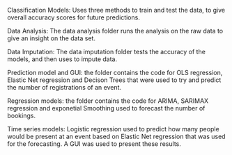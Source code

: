 Classification Models:
Uses three methods to train and test the data, to give overall accuracy scores for future predictions.

Data Analysis:
The data analysis folder runs the analysis on the raw data to give an insight on the data set.

Data Imputation:
The data imputation folder tests the accuracy of the models, and then uses to impute data.

Prediction model and GUI:
the folder contains the code for  OLS regression, Elastic Net regression and Decison Trees that were used to try and predict the number of registrations of an event.

Regression models:
the folder contains the code for  ARIMA, SARIMAX regression and exponetial Smoothing used to forecast the number of bookings.

Time series models:
Logistic regression used to predict how many people would be present at an event based on Elastic Net regression that was used for the forecasting. A GUI was used to present these results.

